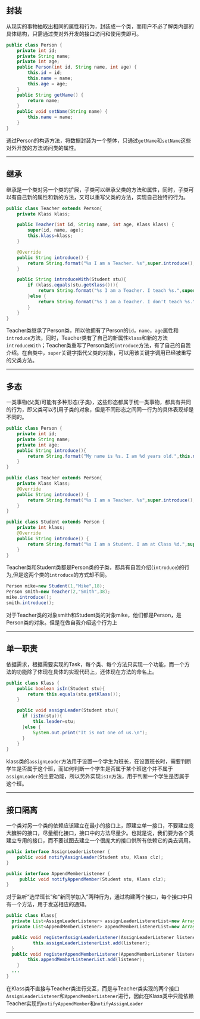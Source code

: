## 封装  
从现实的事物抽取出相同的属性和行为，封装成一个类，而用户不必了解类内部的具体结构，只需通过类对外开发的接口访问和使用类即可。
```java
public class Person {
    private int id;
    private String name;
    private int age;
    public Person(int id, String name, int age) {
        this.id = id;
        this.name = name;
        this.age = age;
    }
    public String getName() {
        return name;
    }
    public void setName(String name) {
        this.name = name;
    }
}
```
通过Person的构造方法，将数据封装为一个整体，只通过`getName`和`setName`这些对外开放的方法访问类的属性。

---
## 继承  
继承是一个类对另一个类的扩展，子类可以继承父类的方法和属性，同时，子类可以有自己新的属性和新的方法，又可以重写父类的方法，实现自己独特的行为。
```java
public class Teacher extends Person{
    private Klass klass;

    public Teacher(int id, String name, int age, Klass klass) {
        super(id, name, age);
        this.klass=klass;
    }

    @Override
    public String introduce() {
        return String.format("%s I am a Teacher. %s",super.introduce(),classIntroduce());
    }

    public String introduceWith(Student stu){
        if (klass.equals(stu.getKlass())){
            return String.format("%s I am a Teacher. I teach %s.",super.introduce(),stu.getName());
        }else {
            return String.format("%s I am a Teacher. I don't teach %s.",super.introduce(),stu.getName());
        }
    }
}
```
Teacher类继承了Person类，所以他拥有了Person的`id`，`name`，`age`属性和`introduce`方法，同时，Teacher类有了自己的新属性`klass`和新的方法`introduceWith`；Teacher类重写了Person类的`introduce`方法，有了自己的自我介绍。在自类中，`super`关键字指代父类的对象，可以用该关键字调用已经被重写的父类方法。

---
## 多态
一类事物(父类)可能有多种形态(子类)，这些形态都属于统一类事物，都具有共同的行为，即父类可以引用子类的对象，但是不同形态之间同一行为的具体表现却是不同的。

```java
public class Person {
    private int id;
    private String name;
    private int age;
    public String introduce(){
        return String.format("My name is %s. I am %d years old.",this.name,this.age);
    }
}
```
```java
public class Teacher extends Person{
    private Klass klass;
    @Override
    public String introduce() {
        return String.format("%s I am a Teacher. %s",super.introduce(),classIntroduce());
    }
}
```
```java
public class Student extends Person {
    private int klass;
    @Override
    public String introduce() {
        return String.format("%s I am a Student. I am at Class %d.",super.basicIntroduce(),klass);
    }
}
```
Teacher类和Student类都是Person类的子类，都具有自我介绍(`introduce`)的行为,但是这两个类的`introduce`的方式却不同。
```java
Person mike=new Student(1,"Mike",18);
Person smith=new Teacher(2,"Smith",38);
mike.introduce();
smith.introduce();

```
对于Teacher类的对象smith和Student类的对象mike，他们都是Person，是Person类的对象。但是在做自我介绍这个行为上

--------
## 单一职责
依据需求，根据需要实现的Task，每个类、每个方法只实现一个功能，而一个方法的功能除了体现在具体的实现代码上，还体现在方法的命名上。
```java
public class Klass {
    public boolean isIn(Student stu){
        return this.equals(stu.getKlass());
    }

    public void assignLeader(Student stu){
      if (isIn(stu)){
          this.leader=stu;
      }else {
          System.out.print("It is not one of us.\n");
      }
    }
}
```
klass类的`assignLeader`方法用于设置一个学生为班长，在设置班长时，需要判断学生是否属于这个班，而如何判断一个学生是否属于某个班这个并不属于`assignLeader`的主要功能，所以另外实现`isIn`方法，用于判断一个学生是否属于这个班。

---
## 接口隔离  
一个类对另一个类的依赖应该建立在最小的接口上，即建立单一接口，不要建立庞大臃肿的接口，尽量细化接口，接口中的方法尽量少。也就是说，我们要为各个类建立专用的接口，而不要试图去建立一个很庞大的接口供所有依赖它的类去调用。
```java
public interface AssignLeaderListener {
    public void notifyAssignLeader(Student stu, Klass clz);
}
```
```java
public interface AppendMemberListener {
     public void notifyAppendMember(Student stu, Klass clz);
}
```
对于监听“选举班长”和“新同学加入”两种行为，通过构建两个接口，每个接口中只有一个方法，用于发送相应的通知。
```java
public class Klass{
  private List<AssignLeaderListener> assignLeaderListenerList=new ArrayList<>();
  private List<AppendMemberListener> appendMemberListenerList=new ArrayList<>();

  public void registerAssignLeaderListener(AssignLeaderListener listener){
          this.assignLeaderListenerList.add(listener);
  }
  public void registerAppendMemberListener(AppendMemberListener listener){
        this.appendMemberListenerList.add(listener);
    }
  ...
}
```
在Klass类不直接与Teacher类进行交互，而是与Teacher类实现的两个接口`AssignLeaderListener`和`AppendMemberListener`进行，因此在Klass类中只能依赖Teacher实现的`notifyAppendMember`和`notifyAssignLeader`

---
